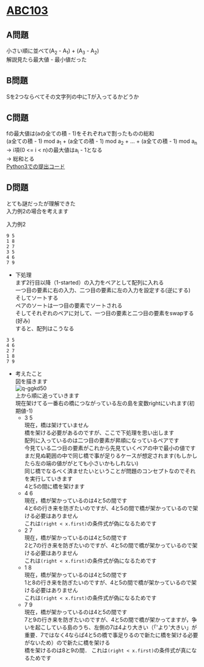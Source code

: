 # [ABC103](https://beta.atcoder.jp/contests/abc103)  
  
## A問題  
小さい順に並べて(A<sub>2</sub> - A<sub>1</sub>) + (A<sub>3</sub> - A<sub>2</sub>)  
解説見たら最大値 - 最小値だった  
  
## B問題  
Sを2つならべてその文字列の中にTが入ってるかどうか  
  
## C問題  
fの最大値は(aの全ての積 - 1)をそれぞれaで割ったものの総和  
(a全ての積 - 1) mod a<sub>1</sub> + (a全ての積 - 1) mod a<sub>2</sub> + ... + (a全ての積 - 1) mod a<sub>n</sub>  
→ i項(0 <= i < n)の最大値はa<sub>i</sub> - 1となる  
→ 総和とる  
[Python3での提出コード](https://beta.atcoder.jp/contests/abc103/submissions/3085172)  
  
## D問題  
とても謎だったが理解できた  
入力例2の場合を考えます  
  
入力例2  
```
9 5
1 8
2 7
3 5
4 6
7 9
```
  
- 下処理  
まず2行目以降（1-started）の入力をペアとして配列に入れる  
一つ目の要素に右の入力、二つ目の要素に左の入力を設定する(逆にする)  
そしてソートする  
ペアのソートは一つ目の要素でソートされる  
そしてそれぞれのペアに対して、一つ目の要素と二つ目の要素をswapする(好み)  
すると、配列はこうなる  
  
```
3 5
4 6
2 7
1 8
7 9
```
  
- 考えたこと  
図を描きます  
![q-ggkd50](https://user-images.githubusercontent.com/37968814/49077424-99817780-f27e-11e8-9762-c529d5068eae.jpg)  
上から順に追っていきます  
現在架けてる一番右の橋につながっている左の島を変数rightにいれます(初期値-1)  
    - 3 5  
    現在，橋は架けていません  
    橋を架ける必要があるのですが、ここで下処理を思い出します  
    配列に入っているのは二つ目の要素が昇順になっているペアです  
    今見ている二つ目の要素がこれから先見ていくペアの中で最小の値です  
    まだ見ぬ範囲の中で同じ橋で事が足りるケースが想定されます(もしかしたら左の端の値ががとても小さいかもしれない)  
    同じ橋でなるべく済ませたいということが問題のコンセプトなのでそれを実行していきます  
    4と5の間に橋を架けます  
    - 4 6  
    現在，橋が架かっているのは4と5の間です  
    4と6の行き来を防ぎたいのですが、4と5の間で橋が架かっているので架ける必要はありません  
    これは`(right < x.first)`の条件式が偽になるためです  
    - 2 7  
    現在，橋が架かっているのは4と5の間です  
    2と7の行き来を防ぎたいのですが、4と5の間で橋が架かっているので架ける必要はありません  
    これは`(right < x.first)`の条件式が偽になるためです  
    - 1 8  
    現在，橋が架かっているのは4と5の間です  
    1と8の行き来を防ぎたいのですが、4と5の間で橋が架かっているので架ける必要はありません  
    これは`(right < x.first)`の条件式が偽になるためです  
    - 7 9  
    現在，橋が架かっているのは4と5の間です  
    7と9の行き来を防ぎたいのですが、4と5の間で橋が架かってますが，争いを起こしている島のうち、左側の7は4より大きい（「'より'大きい」が重要．7ではなく4ならば4と5の橋で事足りるので新たに橋を架ける必要がないため）ので新たに橋を架ける  
    橋を架けるのは8と9の間．
    これは`(right < x.first)`の条件式が真になるためです  